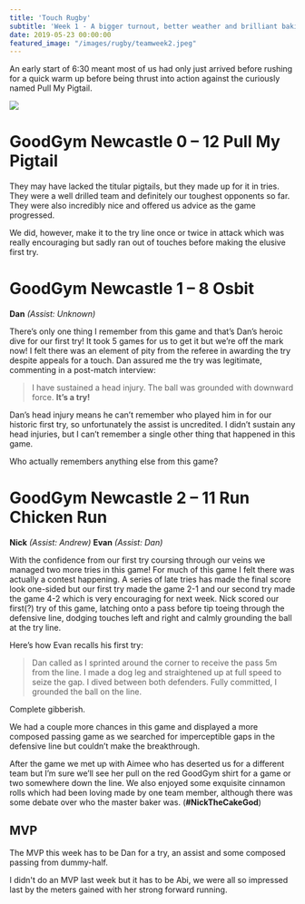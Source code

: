 ```yaml
---
title: 'Touch Rugby'
subtitle: 'Week 1 - A bigger turnout, better weather and brilliant baking. '
date: 2019-05-23 00:00:00
featured_image: "/images/rugby/teamweek2.jpeg"
---
```


An early start of 6:30 meant most of us had only just arrived before rushing for a quick warm up before being thrust into action against the curiously named Pull My Pigtail. 

<img src="/images/rugby/teamweek2.jpeg">

# GoodGym Newcastle 0 – 12 Pull My Pigtail 

They may have lacked the titular pigtails, but they made up for it in tries. They were a well drilled team and definitely our toughest opponents so far. They were also incredibly nice and offered us advice as the game progressed. 

We did, however, make it to the try line once or twice in attack which was really encouraging but sadly ran out of touches before making the elusive first try.

# GoodGym Newcastle 1 – 8 Osbit
**Dan** *(Assist: Unknown)*

There’s only one thing I remember from this game and that’s Dan’s heroic dive for our first try! It took 5 games for us to get it but we’re off the mark now! I felt there was an element of pity from the referee in awarding the try despite appeals for a touch. Dan assured me the try was legitimate, commenting in a post-match interview:

> I have sustained a head injury. The ball was grounded with downward force. **It’s a try!**

Dan’s head injury means he can’t remember who played him in for our historic first try, so unfortunately the assist is uncredited. I didn’t sustain any head injuries, but I can’t remember a single other thing that happened in this game. 

Who actually remembers anything else from this game?

# GoodGym Newcastle 2 – 11 Run Chicken Run
**Nick** *(Assist: Andrew)*
**Evan** *(Assist: Dan)*

With the confidence from our first try coursing through our veins we managed two more tries in this game! For much of this game I felt there was actually a contest happening. A series of late tries has made the final score look one-sided but our first try made the game 2-1 and our second try made the game 4-2 which is very encouraging for next week. 
Nick scored our first(?) try of this game, latching onto a pass before tip toeing through the defensive line, dodging touches left and right and calmly grounding the ball at the try line. 

Here’s how Evan recalls his first try:

> Dan called as I sprinted around the corner to receive the pass 5m from the line. I made a dog leg and straightened up at full speed to seize the gap. I dived between both defenders. Fully committed, I grounded the ball on the line.

Complete gibberish. 

We had a couple more chances in this game and displayed a more composed passing game as we searched for imperceptible gaps in the defensive line but couldn’t make the breakthrough. 

After the game we met up with Aimee who has deserted us for a different team but I’m sure we’ll see her pull on the red GoodGym shirt for a game or two somewhere down the line. We also enjoyed some exquisite cinnamon rolls which had been loving made by one team member, although there was some debate over who the master baker was. (**#NickTheCakeGod**)

## MVP

The MVP this week has to be Dan for a try, an assist and some composed passing from dummy-half. 

I didn't do an MVP last week but it has to be Abi, we were all so impressed last by the meters gained with her strong forward running. 


